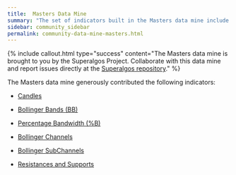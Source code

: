 ```yaml
---
title:  Masters Data Mine
summary: "The set of indicators built in the Masters data mine include candles, volumes, candle channels, volume channels, Bollinger bands (BB), Percentage Bandwidth (%B), Bollinger Channels, Bollinger Sub-Channels, and Supports and Resistances."
sidebar: community_sidebar
permalink: community-data-mine-masters.html
---
```


{% include callout.html type="success" content="The Masters data mine is brought to you by the Superalgos Project. Collaborate with this data mine and report issues directly at the <a href='https://github.com/Superalgos/Superalgos'  rel='nofollow' rel='noopener' target='_blank'>Superalgos repository</a>." %}

The Masters data mine generously contributed the following indicators:

* [Candles](community-indicator-candles.html)

* [Bollinger Bands (BB)](community-indicator-bollinger-bands.html)

* [Percentage Bandwidth (%B)](community-indicator-bollinger-bands.html)

* [Bollinger Channels](community-indicator-bollinger-channels.html)

* [Bollinger SubChannels](community-indicator-bollinger-channels.html)

* [Resistances and Supports](community-indicator-resistances-and-supports.html)

